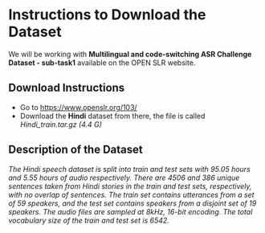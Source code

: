 # Instructions to Download the Dataset

We will be working with **Multilingual and code-switching ASR Challenge Dataset - sub-task1** available on the OPEN SLR website.

## Download Instructions
- Go to https://www.openslr.org/103/
- Download the **Hindi** dataset from there, the file is called *Hindi_train.tar.gz (4.4 G)*

## Description of the Dataset
*The Hindi speech dataset is split into train and test sets with 95.05 hours and 5.55 hours of audio respectively. There are 4506 and 386 unique sentences taken from Hindi stories in the train and test sets, respectively, with no overlap of sentences. The train set contains utterances from a set of 59 speakers, and the test set contains speakers from a disjoint set of 19 speakers. The audio files are sampled at 8kHz, 16-bit encoding. The total vocabulary size of the train and test set is 6542.*

